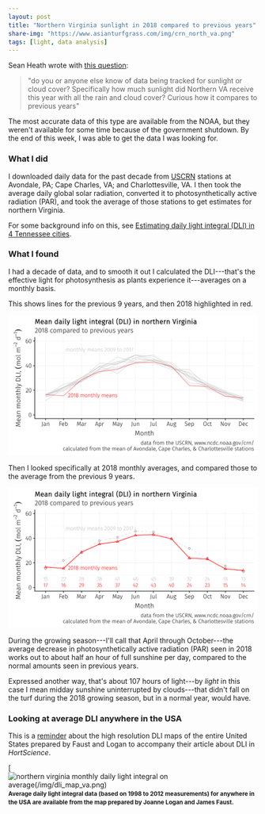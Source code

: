 ```yaml
---
layout: post
title: "Northern Virginia sunlight in 2018 compared to previous years"
share-img: "https://www.asianturfgrass.com/img/crn_north_va.png"
tags: [light, data analysis]
---
```


Sean Heath wrote with [this question](https://twitter.com/MvccTurf/status/1082364517093441536):

> "do you or anyone else know of data being tracked for sunlight or cloud cover? Specifically how much sunlight did Northern VA receive this year with all the rain and cloud cover? Curious how it compares to previous years"

The most accurate data of this type are available from the NOAA, but they weren't available for some time because of the government shutdown. By the end of this week, I was able to get the data I was looking for. 

### What I did

I downloaded daily data for the past decade from [USCRN](https://www.ncdc.noaa.gov/data-access/land-based-station-data/land-based-datasets/us-climate-reference-network-uscrn) stations at Avondale, PA; Cape Charles, VA; and Charlottesville, VA. I then took the average daily global solar radiation, converted it to photosynthetically active radiation (PAR), and took the average of those stations to get estimates for northern Virginia.

For some background info on this, see [Estimating daily light integral (DLI) in 4 Tennessee cities](http://www.seminar.asianturfgrass.com/tn_dli_description.html).

### What I found

I had a decade of data, and to smooth it out I calculated the DLI---that's the effective light for photosynthesis as plants experience it---averages on a monthly basis. 

This shows lines for the previous 9 years, and then 2018 highlighted in red.

![northern virginia dli and lines for past decade](/img/crn_north_va_lines.png)

Then I looked specifically at 2018 monthly averages, and compared those to the average from the previous 9 years.

![northern virginia daily light integral in 2018](/img/crn_north_va.png)

During the growing season---I'll call that April through October---the average decrease in photosynthetically active radiation (PAR) seen in 2018 works out to about half an hour of full sunshine per day, compared to the normal amounts seen in previous years.

Expressed another way, that's about 107 hours of light---by *light* in this case I mean midday sunshine uninterrupted by clouds---that didn't fall on the turf during the 2018 growing season, but in a normal year, would have.

### Looking at average DLI anywhere in the USA

This is a [reminder](https://www.asianturfgrass.com/2018-10-14-high-resolution-dli-maps-united-states/) about the high resolution DLI maps of the entire United States prepared by Faust and Logan to accompany their article about DLI in *HortScience*.

[![northern virginia monthly daily light integral on average(/img/dli_map_va.png)](https://www.asianturfgrass.com/2018-10-14-high-resolution-dli-maps-united-states/)
<small><strong>Average daily light integral data (based on 1998 to 2012 measurements) for anywhere in the USA are available from the map prepared by Joanne Logan and James Faust.</strong></small>




